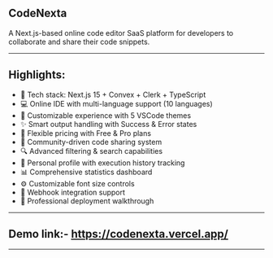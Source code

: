 
## CodeNexta 
   A Next.js-based online code editor SaaS platform for developers to collaborate and share their code snippets.

---
 ## Highlights:

  - 🚀 Tech stack: Next.js 15 + Convex + Clerk + TypeScript
  - 💻 Online IDE with multi-language support (10 languages)
  - 🎨 Customizable experience with 5 VSCode themes
  - ✨ Smart output handling with Success & Error states
  - 💎 Flexible pricing with Free & Pro plans
  - 🤝 Community-driven code sharing system
  - 🔍 Advanced filtering & search capabilities
  - 👤 Personal profile with execution history tracking
  - 📊 Comprehensive statistics dashboard
  - ⚙️ Customizable font size controls
  - 🔗 Webhook integration support
  - 🌟 Professional deployment walkthrough


  ---
## Demo link:- https://codenexta.vercel.app/


---
